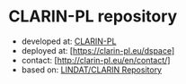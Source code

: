 # CLARIN-PL repository

* developed at: [CLARIN-PL](http://clarin-pl.eu/)
* deployed at: [https://clarin-pl.eu/dspace]
* contact: [http://clarin-pl.eu/en/contact/]
* based on: [LINDAT/CLARIN Repository](https://github.com/ufal/lindat-dspace)

